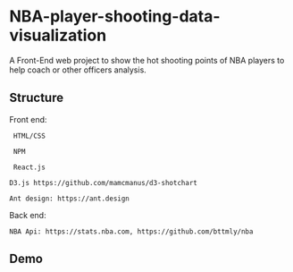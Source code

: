 # NBA-player-shooting-data-visualization
A Front-End web project to show the hot shooting points of NBA players to help coach or other officers analysis.

Structure
-----------
Front end: 

     HTML/CSS
  
     NPM
  
     React.js
  
    D3.js https://github.com/mamcmanus/d3-shotchart
  
    Ant design: https://ant.design

Back end:

    NBA Api: https://stats.nba.com, https://github.com/bttmly/nba

Demo
-----
